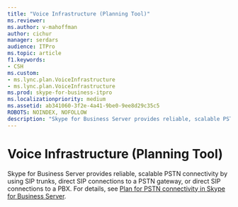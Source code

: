 ```yaml
---
title: "Voice Infrastructure (Planning Tool)"
ms.reviewer: 
ms.author: v-mahoffman
author: cichur
manager: serdars
audience: ITPro
ms.topic: article
f1.keywords:
- CSH
ms.custom:
- ms.lync.plan.VoiceInfrastructure
- ms.lync.plan.VoiceInfrastructure
ms.prod: skype-for-business-itpro
ms.localizationpriority: medium
ms.assetid: ab341060-3f2e-4a41-9be0-9ee8d29c35c5
ROBOTS: NOINDEX, NOFOLLOW
description: "Skype for Business Server provides reliable, scalable PSTN connectivity by using SIP trunks, direct SIP connections to a PSTN gateway, or direct SIP connections to a PBX. For details, see Plan for PSTN connectivity in Skype for Business Server."
---
```


# Voice Infrastructure (Planning Tool)
 
Skype for Business Server provides reliable, scalable PSTN connectivity by using SIP trunks, direct SIP connections to a PSTN gateway, or direct SIP connections to a PBX. For details, see [Plan for PSTN connectivity in Skype for Business Server](../../../plan-your-deployment/enterprise-voice-solution/pstn-connectivity-0.md).
  

